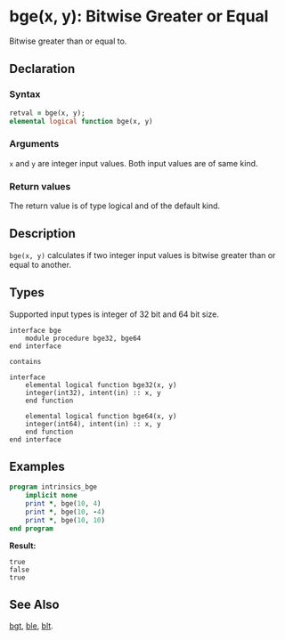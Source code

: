 # bge(x, y): Bitwise Greater or Equal

Bitwise greater than or equal to.

## Declaration

### Syntax

```fortran
retval = bge(x, y);
elemental logical function bge(x, y)
```

### Arguments

`x` and `y` are integer input values. Both input values are of same kind.

### Return values

The return value is of type logical and of the default kind.

## Description

`bge(x, y)` calculates if two integer input values is bitwise greater than or
equal to another.

## Types

Supported input types is integer of 32 bit and 64 bit size.

```
interface bge
    module procedure bge32, bge64
end interface

contains

interface
    elemental logical function bge32(x, y)
	integer(int32), intent(in) :: x, y
	end function

    elemental logical function bge64(x, y)
	integer(int64), intent(in) :: x, y
	end function
end interface
```

## Examples

```fortran
program intrinsics_bge
    implicit none
    print *, bge(10, 4)
	print *, bge(10, -4)
	print *, bge(10, 10)
end program
```

**Result:**

```
true
false
true
```

## See Also

[bgt](bgt.md), [ble](ble.md), [blt](blt.md).
